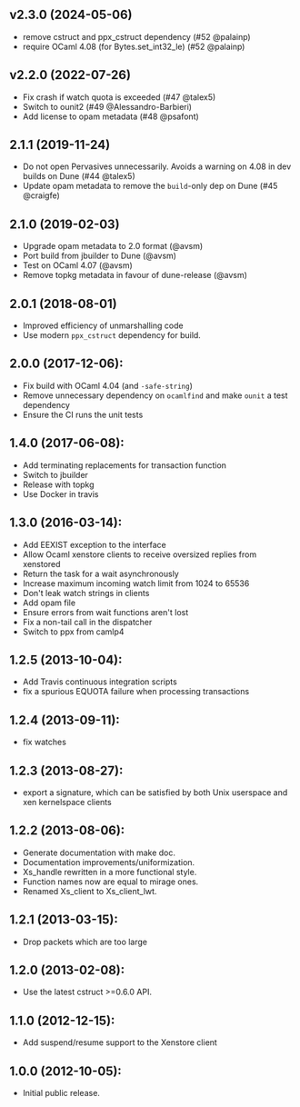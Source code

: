 ## v2.3.0 (2024-05-06)

* remove cstruct and ppx_cstruct dependency (#52 @palainp)
* require OCaml 4.08 (for Bytes.set_int32_le) (#52 @palainp)

## v2.2.0 (2022-07-26)

* Fix crash if watch quota is exceeded (#47 @talex5)
* Switch to ounit2 (#49 @Alessandro-Barbieri)
* Add license to opam metadata (#48 @psafont)

## 2.1.1 (2019-11-24)

* Do not open Pervasives unnecessarily. Avoids a warning on
  4.08 in dev builds on Dune (#44 @talex5)
* Update opam metadata to remove the `build`-only dep on Dune
  (#45 @craigfe)

## 2.1.0 (2019-02-03)

* Upgrade opam metadata to 2.0 format (@avsm)
* Port build from jbuilder to Dune (@avsm)
* Test on OCaml 4.07 (@avsm)
* Remove topkg metadata in favour of dune-release (@avsm)

## 2.0.1 (2018-08-01)

* Improved efficiency of unmarshalling code
* Use modern `ppx_cstruct` dependency for build.

## 2.0.0 (2017-12-06):
* Fix build with OCaml 4.04 (and `-safe-string`)
* Remove unnecessary dependency on `ocamlfind` and make `ounit` a test
  dependency
* Ensure the CI runs the unit tests

## 1.4.0 (2017-06-08):
* Add terminating replacements for transaction function
* Switch to jbuilder
* Release with topkg
* Use Docker in travis

## 1.3.0 (2016-03-14):
* Add EEXIST exception to the interface
* Allow Ocaml xenstore clients to receive oversized replies from xenstored
* Return the task for a wait asynchronously
* Increase maximum incoming watch limit from 1024 to 65536
* Don't leak watch strings in clients
* Add opam file
* Ensure errors from wait functions aren't lost
* Fix a non-tail call in the dispatcher
* Switch to ppx from camlp4

## 1.2.5 (2013-10-04):
* Add Travis continuous integration scripts
* fix a spurious EQUOTA failure when processing transactions

## 1.2.4 (2013-09-11):
* fix watches

## 1.2.3 (2013-08-27):
* export a signature, which can be satisfied by both Unix userspace
  and xen kernelspace clients

## 1.2.2 (2013-08-06):
* Generate documentation with make doc.
* Documentation improvements/uniformization.
* Xs_handle rewritten in a more functional style.
* Function names now are equal to mirage ones.
* Renamed Xs_client to Xs_client_lwt.

## 1.2.1 (2013-03-15):
* Drop packets which are too large

## 1.2.0 (2013-02-08):
* Use the latest cstruct >=0.6.0 API.

## 1.1.0 (2012-12-15):
* Add suspend/resume support to the Xenstore client

## 1.0.0 (2012-10-05):
* Initial public release.
